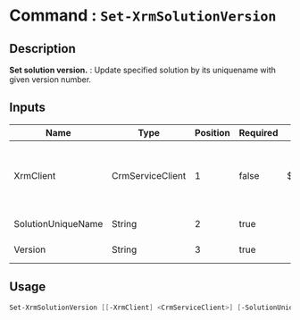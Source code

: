 ﻿# Command : `Set-XrmSolutionVersion` 

## Description

**Set solution version.** : Update specified solution by its uniquename with given version number.

## Inputs

Name|Type|Position|Required|Default|Description
----|----|--------|--------|-------|-----------
XrmClient|CrmServiceClient|1|false|$Global:XrmClient|Xrm connector initialized to target instance. Use latest one by default. (CrmServiceClient)
SolutionUniqueName|String|2|true||Solution unique name to update.
Version|String|3|true||Version number to set.


## Usage

```Powershell 
Set-XrmSolutionVersion [[-XrmClient] <CrmServiceClient>] [-SolutionUniqueName] <String> [-Version] <String> [<CommonParameters>]
``` 


